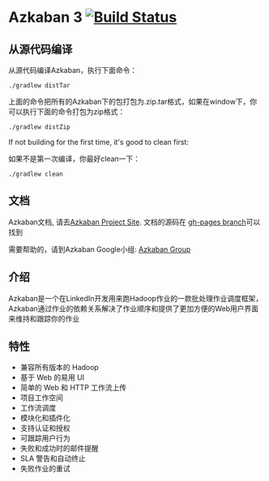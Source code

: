 Azkaban 3 [![Build Status](http://img.shields.io/travis/azkaban/azkaban.svg?style=flat)](https://travis-ci.org/azkaban/azkaban)
========

从源代码编译
--------------------

从源代码编译Azkaban，执行下面命令：

```
./gradlew distTar
```

上面的命令把所有的Azkaban下的包打包为.zip.tar格式，如果在window下，你可以执行下面的命令打包为zip格式：

```
./gradlew distZip
```

If not building for the first time, it's good to clean first:

如果不是第一次编译，你最好clean一下：

```
./gradlew clean
```

文档
-------------

Azkaban文档, 请去[Azkaban Project Site](http://azkaban.github.io). 文档的源码在 [gh-pages branch](https://github.com/azkaban/azkaban/tree/gh-pages)可以找到

需要帮助的，请到Azkaban Google小组: [Azkaban Group](https://groups.google.com/forum/?fromgroups#!forum/azkaban-dev)


介绍
------------
Azkaban是一个在LinkedIn开发用来跑Hadoop作业的一款批处理作业调度框架，Azkaban通过作业的依赖关系解决了作业顺序和提供了更加方便的Web用户界面来维持和跟踪你的作业

特性
------------
* 兼容所有版本的 Hadoop
* 基于 Web 的易用 UI
* 简单的 Web 和 HTTP 工作流上传
* 项目工作空间
* 工作流调度
* 模块化和插件化
* 支持认证和授权
* 可跟踪用户行为
* 失败和成功时的邮件提醒
* SLA 警告和自动终止
* 失败作业的重试

